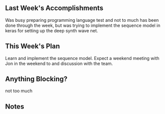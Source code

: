 ## Last Week's Accomplishments

Was busy preparing programming language test and not to much has been done through the week, but was trying to implement the sequence model in keras for setting up the deep synth wave net.

## This Week's Plan

Learn and implement the sequence model. Expect a weekend meeting with Jon in the weekend to and discussion with the team.

## Anything Blocking?

not too much

## Notes
